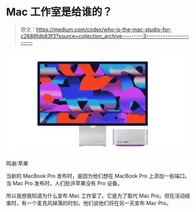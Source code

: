 # Mac 工作室是给谁的？

> 原文：<https://medium.com/codex/who-is-the-mac-studio-for-c2686fdb83f3?source=collection_archive---------3----------------------->

![](img/e59606f96da3774f193d312e8dcbfadb.png)

鸣谢:苹果

当新的 MacBook Pro 发布时，是因为他们想在 MacBook Pro 上添加一些端口。当 Mac Pro 发布时，人们批评苹果没有 Pro 设备。

所以我想我知道为什么宣布 Mac 工作室了。它是为了取代 Mac Pro。但在活动结束时，有一个麦克风掉落的时刻，他们说他们将在另一天宣布 Mac Pro。